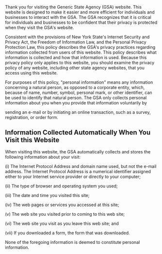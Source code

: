 Thank you for visiting the Generic State Agency (GSA) website. This website is designed to make it easier and more efficient for individuals and businesses to interact with the GSA. The GSA recognizes that it is critical for individuals and businesses to be confident that their privacy is protected when they visit the GSA's website.

Consistent with the provisions of New York State's Internet Security and Privacy Act, the Freedom of Information Law, and the Personal Privacy Protection Law, this policy describes the GSA's privacy practices regarding information collected from users of this website. This policy describes what information is collected and how that information is used. Because this privacy policy only applies to this website, you should examine the privacy policy of any website, including other state agency websites, that you access using this website.

For purposes of this policy, "personal information" means any information concerning a natural person, as opposed to a corporate entity, which, because of name, number, symbol, personal mark, or other identifier, can be used to identify that natural person. The GSA only collects personal information about you when you provide that information voluntarily by

sending an e-mail or by initiating an online transaction, such as a survey, registration, or order form.

## **Information Collected Automatically When You Visit this Website**

When visiting this website, the GSA automatically collects and stores the following information about your visit:

(i) The Internet Protocol Address and domain name used, but not the e-mail address. The Internet Protocol Address is a numerical identifier assigned either to your Internet service provider or directly to your computer;

(ii) The type of browser and operating system you used;

(iii) The date and time you visited this site;

(iv) The web pages or services you accessed at this site;

(v) The web site you visited prior to coming to this web site;

(vi) The web site you visit as you leave this web site; and

(vii) If you downloaded a form, the form that was downloaded.

None of the foregoing information is deemed to constitute personal information.